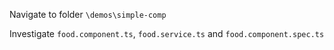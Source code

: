 Navigate to folder `\demos\simple-comp`

Investigate `food.component.ts`, `food.service.ts` and `food.component.spec.ts`
